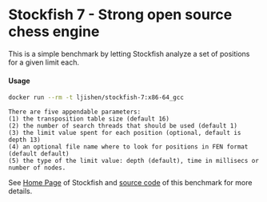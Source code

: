 # Stockfish 7 - Strong open source chess engineThis is a simple benchmark by letting Stockfish analyze a set of positions for a given limit each.#### Usage```bashdocker run --rm -t ljishen/stockfish-7:x86-64_gcc``````There are five appendable parameters:(1) the transposition table size (default 16)(2) the number of search threads that should be used (default 1)(3) the limit value spent for each position (optional, default is depth 13)(4) an optional file name where to look for positions in FEN format (default default)(5) the type of the limit value: depth (default), time in millisecs or number of nodes.```See [Home Page](https://stockfishchess.org/) of Stockfish and [source code](https://github.com/official-stockfish/Stockfish/blob/master/src/benchmark.cpp) of this benchmark for more details.